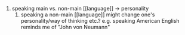 1. speaking main vs. non-main [[language]] → personality
	1. speaking a non-main [[language]] might change one's personality/way of thinking etc.? e.g. speaking American English reminds me of "John von Neumann"